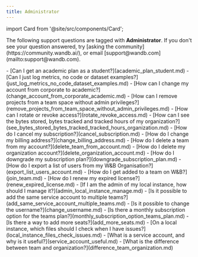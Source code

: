 ```yaml
---
title: Administrator 
---
```

import Card from '@site/src/components/Card';

<Card className="card-support-index">
  <p>The following support questions are tagged with <b>Administrator</b>. If you don't see 
your question answered, try [asking the community](https://community.wandb.ai/), 
or email [support@wandb.com](mailto:support@wandb.com).</p>
</Card>
- [Can I get an academic plan as a student?](academic_plan_student.md)
- [Can I just log metrics, no code or dataset examples?](just_log_metrics_no_code_dataset_examples.md)
- [How can I change my account from corporate to academic?](change_account_from_corporate_academic.md)
- [How can I remove projects from a team space without admin privileges?](remove_projects_from_team_space_without_admin_privileges.md)
- [How can I rotate or revoke access?](rotate_revoke_access.md)
- [How can I see the bytes stored, bytes tracked and tracked hours of my organization?](see_bytes_stored_bytes_tracked_tracked_hours_organization.md)
- [How do I cancel my subscription?](cancel_subscription.md)
- [How do I change my billing address?](change_billing_address.md)
- [How do I delete a team from my account?](delete_team_from_account.md)
- [How do I delete my organization account?](delete_organization_account.md)
- [How do I downgrade my subscription plan?](downgrade_subscription_plan.md)
- [How do I export a list of users from my W&B Organisation?](export_list_users_account.md)
- [How do I get added to a team on W&B?](join_team.md)
- [How do I renew my expired license?](renew_expired_license.md)
- [If I am the admin of my local instance, how should I manage it?](admin_local_instance_manage.md)
- [Is it possible to add the same service account to multiple teams?](add_same_service_account_multiple_teams.md)
- [Is it possible to change the username?](change_username.md)
- [Is there a monthly subscription option for the teams plan?](monthly_subscription_option_teams_plan.md)
- [Is there a way to add more seats?](add_more_seats.md)
- [On a local instance, which files should I check when I have issues?](local_instance_files_check_issues.md)
- [What is a service account, and why is it useful?](service_account_useful.md)
- [What is the difference between team and organization?](difference_team_organization.md)
